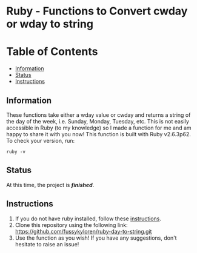 # Ruby - Functions to Convert cwday or wday to string
# Table of Contents
- [Information](https://github.com/fussykyloren/ruby-day-to-string#information)
- [Status](https://github.com/fussykyloren/ruby-day-to-string#status)
- [Instructions](https://github.com/fussykyloren/ruby-day-to-string#instructions)
## Information
These functions take either a wday value or cwday and returns a string of the day of the week, i.e. Sunday, Monday, Tuesday, etc. This is not easily accessible in Ruby (to my knowledge) so I made a function for me and am happy to share it with you now!
This function is built with Ruby v2.6.3p62. To check your version, run:
```
ruby -v
```
## Status
At this time, the project is __*finished*__.
## Instructions
1. If you do not have ruby installed, follow these [instructions](https://www.ruby-lang.org/en/documentation/installation/).
2. Clone this repository using the following link: https://github.com/fussykyloren/ruby-day-to-string.git
3. Use the function as you wish! If you have any suggestions, don't hesitate to raise an issue!